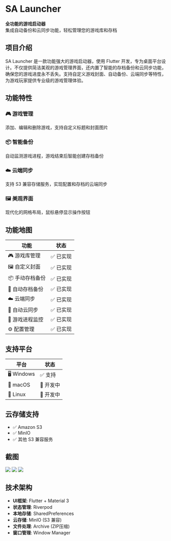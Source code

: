# **SA Launcher**

**全功能的游戏启动器**  
集成自动备份和云同步功能，轻松管理您的游戏库和存档

## 项目介绍

SA Launcher 是一款功能强大的游戏启动器，使用 Flutter 开发，专为桌面平台设计。不仅提供简洁美观的游戏管理界面，还内置了智能的存档备份和云同步功能，确保您的游戏进度永不丢失。支持自定义游戏封面、自动备份、云端同步等特性，为游戏玩家提供专业级的游戏管理体验。

## 功能特性

### 🎮 游戏管理
添加、编辑和删除游戏，支持自定义标题和封面图片

### 📦 智能备份
自动监测游戏进程，游戏结束后智能创建存档备份

### ☁️ 云端同步
支持 S3 兼容存储服务，实现配置和存档的云端同步

### 🖼️ 美观界面
现代化的网格布局，鼠标悬停显示操作按钮

## 功能地图

| 功能 | 状态 |
|------|------|
| 🎮 游戏库管理 | ✅ 已实现 |
| 🖼️ 自定义封面 | ✅ 已实现 |
| 📦 手动存档备份 | ✅ 已实现 |
| 🤖 自动存档备份 | ✅ 已实现 |
| ☁️ 云端同步 | ✅ 已实现 |
| 🔄 自动云同步 | ✅ 已实现 |
| 🎯 游戏进程监控 | ✅ 已实现 |
| ⚙️ 配置管理 | ✅ 已实现 |

## 支持平台

| 平台 | 状态 |
|------|------|
| 🖥️ Windows | ✅ 支持 |
| 🍎 macOS | 🔄 开发中 |
| 🐧 Linux | 🔄 开发中 |

## 云存储支持

- ✅ Amazon S3
- ✅ MinIO
- ✅ 其他 S3 兼容服务

## 截图

![](https://i.imgur.com/Ylzk3EH.png)
![](https://i.imgur.com/bXa6wiz.png)
![](https://i.imgur.com/r0Uitnt.png)

## 技术架构

- **UI框架**: Flutter + Material 3
- **状态管理**: Riverpod
- **本地存储**: SharedPreferences
- **云存储**: MinIO (S3 兼容)
- **文件处理**: Archive (ZIP压缩)
- **窗口管理**: Window Manager
